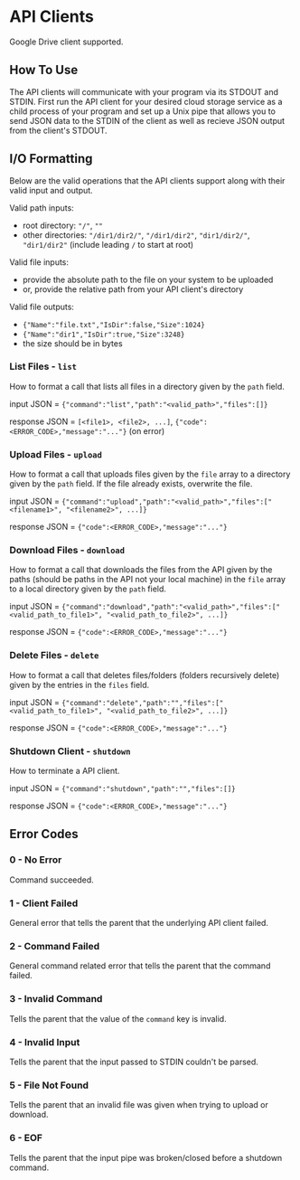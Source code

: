 # API Clients
Google Drive client supported.

## How To Use 
The API clients will communicate with your program via its STDOUT and STDIN. First run the API client for your desired cloud storage service as a child process of your program and set up a Unix pipe that allows you to send JSON data to the STDIN of the client as well as recieve JSON output from the client's STDOUT. 

## I/O Formatting
Below are the valid operations that the API clients support along with their valid input and output.

Valid path inputs:
- root directory: `"/"`, `""`
- other directories: `"/dir1/dir2/"`, `"/dir1/dir2"`, `"dir1/dir2/"`, `"dir1/dir2"` (include leading `/` to start at root)

Valid file inputs:
- provide the absolute path to the file on your system to be uploaded
- or, provide the relative path from your API client's directory

Valid file outputs:
- `{"Name":"file.txt","IsDir":false,"Size":1024}`
- `{"Name":"dir1","IsDir":true,"Size":3248}`
- the size should be in bytes

### List Files - `list`
How to format a call that lists all files in a directory given by the `path` field.

input JSON = `{"command":"list","path":"<valid_path>","files":[]}`

response JSON = `[<file1>, <file2>, ...]`, `{"code":<ERROR_CODE>,"message":"..."}` (on error)

### Upload Files - `upload`
How to format a call that uploads files given by the `file` array to a directory given by the `path` field. If the file already exists, overwrite the file.

input JSON = `{"command":"upload","path":"<valid_path>","files":["<filename1>", "<filename2>", ...]}`

response JSON = `{"code":<ERROR_CODE>,"message":"..."}`

### Download Files - `download`
How to format a call that downloads the files from the API given by the paths (should be paths in the API not your local machine) in the `file` array to a local directory given by the `path` field.

input JSON = `{"command":"download","path":"<valid_path>","files":["<valid_path_to_file1>", "<valid_path_to_file2>", ...]}`

response JSON = `{"code":<ERROR_CODE>,"message":"..."}`

### Delete Files - `delete`
How to format a call that deletes files/folders (folders recursively delete) given by the entries in the `files` field.

input JSON = `{"command":"delete","path":"","files":["<valid_path_to_file1>", "<valid_path_to_file2>", ...]}`

response JSON = `{"code":<ERROR_CODE>,"message":"..."}`

### Shutdown Client - `shutdown`
How to terminate a API client.

input JSON = `{"command":"shutdown","path":"","files":[]}`

response JSON = `{"code":<ERROR_CODE>,"message":"..."}`

## Error Codes

### 0 - No Error
Command succeeded.

### 1 - Client Failed
General error that tells the parent that the underlying API client failed.

### 2 - Command Failed
General command related error that tells the parent that the command failed.

### 3 - Invalid Command
Tells the parent that the value of the `command` key is invalid.

### 4 - Invalid Input
Tells the parent that the input passed to STDIN couldn't be parsed.

### 5 - File Not Found
Tells the parent that an invalid file was given when trying to upload or download.

### 6 - EOF
Tells the parent that the input pipe was broken/closed before a shutdown command.
